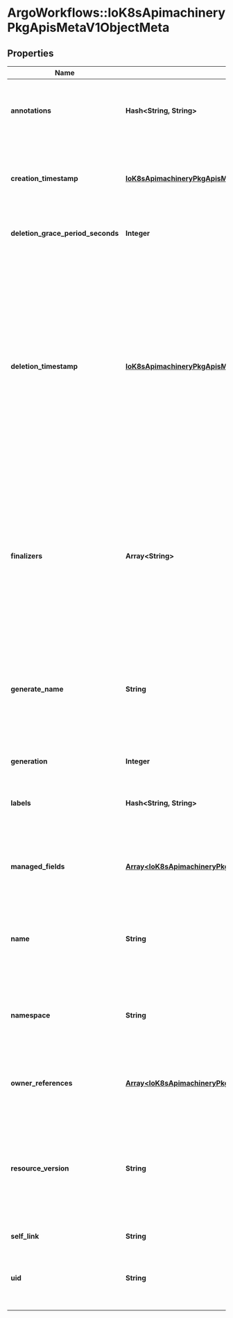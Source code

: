 # ArgoWorkflows::IoK8sApimachineryPkgApisMetaV1ObjectMeta

## Properties
Name | Type | Description | Notes
------------ | ------------- | ------------- | -------------
**annotations** | **Hash&lt;String, String&gt;** | Annotations is an unstructured key value map stored with a resource that may be set by external tools to store and retrieve arbitrary metadata. They are not queryable and should be preserved when modifying objects. More info: https://kubernetes.io/docs/concepts/overview/working-with-objects/annotations | [optional] 
**creation_timestamp** | [**IoK8sApimachineryPkgApisMetaV1Time**](IoK8sApimachineryPkgApisMetaV1Time.md) | CreationTimestamp is a timestamp representing the server time when this object was created. It is not guaranteed to be set in happens-before order across separate operations. Clients may not set this value. It is represented in RFC3339 form and is in UTC.  Populated by the system. Read-only. Null for lists. More info: https://git.k8s.io/community/contributors/devel/sig-architecture/api-conventions.md#metadata | [optional] 
**deletion_grace_period_seconds** | **Integer** | Number of seconds allowed for this object to gracefully terminate before it will be removed from the system. Only set when deletionTimestamp is also set. May only be shortened. Read-only. | [optional] 
**deletion_timestamp** | [**IoK8sApimachineryPkgApisMetaV1Time**](IoK8sApimachineryPkgApisMetaV1Time.md) | DeletionTimestamp is RFC 3339 date and time at which this resource will be deleted. This field is set by the server when a graceful deletion is requested by the user, and is not directly settable by a client. The resource is expected to be deleted (no longer visible from resource lists, and not reachable by name) after the time in this field, once the finalizers list is empty. As long as the finalizers list contains items, deletion is blocked. Once the deletionTimestamp is set, this value may not be unset or be set further into the future, although it may be shortened or the resource may be deleted prior to this time. For example, a user may request that a pod is deleted in 30 seconds. The Kubelet will react by sending a graceful termination signal to the containers in the pod. After that 30 seconds, the Kubelet will send a hard termination signal (SIGKILL) to the container and after cleanup, remove the pod from the API. In the presence of network partitions, this object may still exist after this timestamp, until an administrator or automated process can determine the resource is fully terminated. If not set, graceful deletion of the object has not been requested.  Populated by the system when a graceful deletion is requested. Read-only. More info: https://git.k8s.io/community/contributors/devel/sig-architecture/api-conventions.md#metadata | [optional] 
**finalizers** | **Array&lt;String&gt;** | Must be empty before the object is deleted from the registry. Each entry is an identifier for the responsible component that will remove the entry from the list. If the deletionTimestamp of the object is non-nil, entries in this list can only be removed. Finalizers may be processed and removed in any order.  Order is NOT enforced because it introduces significant risk of stuck finalizers. finalizers is a shared field, any actor with permission can reorder it. If the finalizer list is processed in order, then this can lead to a situation in which the component responsible for the first finalizer in the list is waiting for a signal (field value, external system, or other) produced by a component responsible for a finalizer later in the list, resulting in a deadlock. Without enforced ordering finalizers are free to order amongst themselves and are not vulnerable to ordering changes in the list. | [optional] 
**generate_name** | **String** | GenerateName is an optional prefix, used by the server, to generate a unique name ONLY IF the Name field has not been provided. If this field is used, the name returned to the client will be different than the name passed. This value will also be combined with a unique suffix. The provided value has the same validation rules as the Name field, and may be truncated by the length of the suffix required to make the value unique on the server.  If this field is specified and the generated name exists, the server will return a 409.  Applied only if Name is not specified. More info: https://git.k8s.io/community/contributors/devel/sig-architecture/api-conventions.md#idempotency | [optional] 
**generation** | **Integer** | A sequence number representing a specific generation of the desired state. Populated by the system. Read-only. | [optional] 
**labels** | **Hash&lt;String, String&gt;** | Map of string keys and values that can be used to organize and categorize (scope and select) objects. May match selectors of replication controllers and services. More info: https://kubernetes.io/docs/concepts/overview/working-with-objects/labels | [optional] 
**managed_fields** | [**Array&lt;IoK8sApimachineryPkgApisMetaV1ManagedFieldsEntry&gt;**](IoK8sApimachineryPkgApisMetaV1ManagedFieldsEntry.md) | ManagedFields maps workflow-id and version to the set of fields that are managed by that workflow. This is mostly for internal housekeeping, and users typically shouldn&#39;t need to set or understand this field. A workflow can be the user&#39;s name, a controller&#39;s name, or the name of a specific apply path like \&quot;ci-cd\&quot;. The set of fields is always in the version that the workflow used when modifying the object. | [optional] 
**name** | **String** | Name must be unique within a namespace. Is required when creating resources, although some resources may allow a client to request the generation of an appropriate name automatically. Name is primarily intended for creation idempotence and configuration definition. Cannot be updated. More info: https://kubernetes.io/docs/concepts/overview/working-with-objects/names#names | [optional] 
**namespace** | **String** | Namespace defines the space within which each name must be unique. An empty namespace is equivalent to the \&quot;default\&quot; namespace, but \&quot;default\&quot; is the canonical representation. Not all objects are required to be scoped to a namespace - the value of this field for those objects will be empty.  Must be a DNS_LABEL. Cannot be updated. More info: https://kubernetes.io/docs/concepts/overview/working-with-objects/namespaces | [optional] 
**owner_references** | [**Array&lt;IoK8sApimachineryPkgApisMetaV1OwnerReference&gt;**](IoK8sApimachineryPkgApisMetaV1OwnerReference.md) | List of objects depended by this object. If ALL objects in the list have been deleted, this object will be garbage collected. If this object is managed by a controller, then an entry in this list will point to this controller, with the controller field set to true. There cannot be more than one managing controller. | [optional] 
**resource_version** | **String** | An opaque value that represents the internal version of this object that can be used by clients to determine when objects have changed. May be used for optimistic concurrency, change detection, and the watch operation on a resource or set of resources. Clients must treat these values as opaque and passed unmodified back to the server. They may only be valid for a particular resource or set of resources.  Populated by the system. Read-only. Value must be treated as opaque by clients and . More info: https://git.k8s.io/community/contributors/devel/sig-architecture/api-conventions.md#concurrency-control-and-consistency | [optional] 
**self_link** | **String** | Deprecated: selfLink is a legacy read-only field that is no longer populated by the system. | [optional] 
**uid** | **String** | UID is the unique in time and space value for this object. It is typically generated by the server on successful creation of a resource and is not allowed to change on PUT operations.  Populated by the system. Read-only. More info: https://kubernetes.io/docs/concepts/overview/working-with-objects/names#uids | [optional] 


